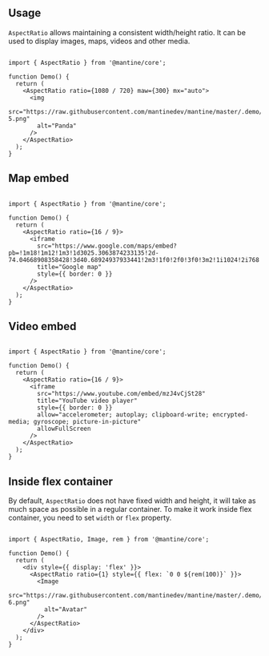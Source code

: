 ## Usage

`AspectRatio` allows maintaining a consistent width/height ratio. It can be used to display images, maps, videos and other media.

```

import { AspectRatio } from '@mantine/core';

function Demo() {
  return (
    <AspectRatio ratio={1080 / 720} maw={300} mx="auto">
      <img
        src="https://raw.githubusercontent.com/mantinedev/mantine/master/.demo/images/bg-5.png"
        alt="Panda"
      />
    </AspectRatio>
  );
}
```

## Map embed

```

import { AspectRatio } from '@mantine/core';

function Demo() {
  return (
    <AspectRatio ratio={16 / 9}>
      <iframe
        src="https://www.google.com/maps/embed?pb=!1m18!1m12!1m3!1d3025.3063874233135!2d-74.04668908358428!3d40.68924937933441!2m3!1f0!2f0!3f0!3m2!1i1024!2i768!4f13.1!3m3!1m2!1s0x89c25090129c363d%3A0x40c6a5770d25022b!2sStatue%20of%20Liberty%20National%20Monument!5e0!3m2!1sen!2sru!4v1644262070010!5m2!1sen!2sru"
        title="Google map"
        style={{ border: 0 }}
      />
    </AspectRatio>
  );
}
```

## Video embed

```

import { AspectRatio } from '@mantine/core';

function Demo() {
  return (
    <AspectRatio ratio={16 / 9}>
      <iframe
        src="https://www.youtube.com/embed/mzJ4vCjSt28"
        title="YouTube video player"
        style={{ border: 0 }}
        allow="accelerometer; autoplay; clipboard-write; encrypted-media; gyroscope; picture-in-picture"
        allowFullScreen
      />
    </AspectRatio>
  );
}
```

## Inside flex container

By default, `AspectRatio` does not have fixed width and height, it will take as much space as possible in a regular container. To make it work inside flex container, you need to set `width` or `flex` property.

```

import { AspectRatio, Image, rem } from '@mantine/core';

function Demo() {
  return (
    <div style={{ display: 'flex' }}>
      <AspectRatio ratio={1} style={{ flex: `0 0 ${rem(100)}` }}>
        <Image
          src="https://raw.githubusercontent.com/mantinedev/mantine/master/.demo/avatars/avatar-6.png"
          alt="Avatar"
        />
      </AspectRatio>
    </div>
  );
}
```